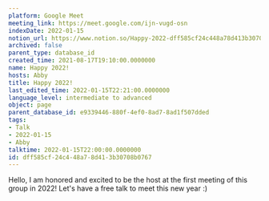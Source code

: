 ```yaml
---
platform: Google Meet
meeting_link: https://meet.google.com/ijn-vugd-osn
indexDate: 2022-01-15
notion_url: https://www.notion.so/Happy-2022-dff585cf24c448a78d413b30708b0767
archived: false
parent_type: database_id
created_time: 2021-08-17T19:10:00.0000000
name: Happy 2022!
hosts: Abby
title: Happy 2022!
last_edited_time: 2022-01-15T22:21:00.0000000
language_level: intermediate to advanced
object: page
parent_database_id: e9339446-880f-4ef0-8ad7-8ad1f507dded
tags:
- Talk
- 2022-01-15
- Abby
talktime: 2022-01-15T22:00:00.0000000
id: dff585cf-24c4-48a7-8d41-3b30708b0767
---
```


Hello, I am honored and excited to be the host at the first meeting of this group in 2022! Let's have a free talk to meet this new year :)





